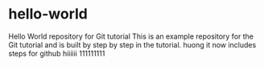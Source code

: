 # hello-world
Hello World repository for Git tutorial
This is an example repository for the Git tutorial and is built by step by step in the tutorial.
huong
it now includes steps for github
hiiiiii
111111111
